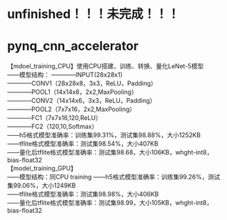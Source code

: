 # unfinished！！！未完成！！！
# pynq_cnn_accelerator
【mdoel_training_CPU】使用CPU搭建、训练、转换、量化LeNet-5模型  
——模型结构： 
————INPUT(28x28x1)  
————CONV1（28x28x8，3x3，ReLU，Padding）  
————POOL1（14x14x8，2x2,MaxPooling）  
————CONV2（14x14x6，3x3，ReLU，Padding）  
————POOL2（7x7x16，2x2,MaxPooling）  
————FC1（7x7x16,120,ReLU）  
————FC2（120,10,Softmax）  
——h5格式模型准确率：训练集99.31%，测试集98.88%，大小1252KB  
——tflite格式模型准确率：测试集98.54%，大小407KB  
——量化后tflite格式模型准确率：测试集98.68，大小106KB，whght-int8，bias-float32  
【model_training_GPU】  
——模型结构：同CPU training
——h5格式模型准确率：训练集99.26%，测试集99.06%，大小1249KB  
——tflite格式模型准确率：测试集98.98%，大小406KB  
——量化后tflite格式模型准确率：测试集98.99，大小105KB，whght-int8，bias-float32  
